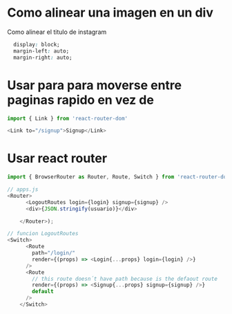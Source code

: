 # Como alinear una imagen en un div

Como alinear el titulo de instagram

```css 
  display: block;
  margin-left: auto;
  margin-right: auto;
```


# Usar <Link> para para moverse entre paginas rapido en vez de <a>

```javascript
import { Link } from 'react-router-dom'

<Link to="/signup">Signup</Link>

```

# Usar react router

```js
import { BrowserRouter as Router, Route, Switch } from 'react-router-dom'

// apps.js
<Router>
      <LogoutRoutes login={login} signup={signup} />
      <div>{JSON.stringify(usuario)}</div>

    </Router>);

// funcion LogoutRoutes
<Switch>
      <Route
        path="/login/"
        render={(props) => <Login{...props} login={login} />}
      />
      <Route
        // this route doesn´t have path because is the defaout route
        render={(props) => <Signup{...props} signup={signup} />}
        default
      />
    </Switch>
```